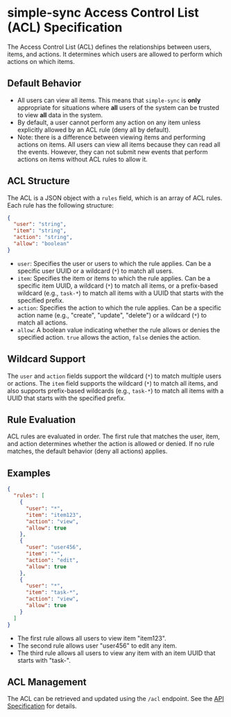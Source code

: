 # simple-sync Access Control List (ACL) Specification

The Access Control List (ACL) defines the relationships between users, items, and actions. It determines which users are allowed to perform which actions on which items.

## Default Behavior

*   All users can view all items. This means that `simple-sync` is **only** appropriate for situations where **all** users of the system can be trusted to view **all** data in the system.
*   By default, a user cannot perform any action on any item unless explicitly allowed by an ACL rule (deny all by default).
  * Note: there is a difference between viewing items and performing actions on items. All users can view all items because they can read all the events. However, they can not submit new events that perform actions on items without ACL rules to allow it.

## ACL Structure

The ACL is a JSON object with a `rules` field, which is an array of ACL rules. Each rule has the following structure:

```json
{
  "user": "string",
  "item": "string",
  "action": "string",
  "allow": "boolean"
}
```

*   `user`: Specifies the user or users to which the rule applies. Can be a specific user UUID or a wildcard (`*`) to match all users.
*   `item`: Specifies the item or items to which the rule applies. Can be a specific item UUID, a wildcard (`*`) to match all items, or a prefix-based wildcard (e.g., `task-*`) to match all items with a UUID that starts with the specified prefix.
*   `action`: Specifies the action to which the rule applies. Can be a specific action name (e.g., "create", "update", "delete") or a wildcard (`*`) to match all actions.
*   `allow`: A boolean value indicating whether the rule allows or denies the specified action. `true` allows the action, `false` denies the action.

## Wildcard Support

The `user` and `action` fields support the wildcard (`*`) to match multiple users or actions. The `item` field supports the wildcard (`*`) to match all items, and also supports prefix-based wildcards (e.g., `task-*`) to match all items with a UUID that starts with the specified prefix.

## Rule Evaluation

ACL rules are evaluated in order. The first rule that matches the user, item, and action determines whether the action is allowed or denied. If no rule matches, the default behavior (deny all actions) applies.

## Examples

```json
{
  "rules": [
    {
      "user": "*",
      "item": "item123",
      "action": "view",
      "allow": true
    },
    {
      "user": "user456",
      "item": "*",
      "action": "edit",
      "allow": true
    },
    {
      "user": "*",
      "item": "task-*",
      "action": "view",
      "allow": true
    }
  ]
}
```

*   The first rule allows all users to view item "item123".
*   The second rule allows user "user456" to edit any item.
*   The third rule allows all users to view any item with an item UUID that starts with "task-".

## ACL Management

The ACL can be retrieved and updated using the `/acl` endpoint. See the [API Specification](api.md) for details.
